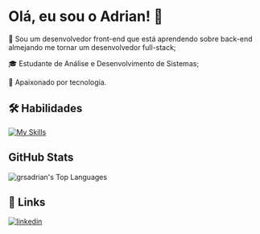 # Olá, eu sou o Adrian! 👋

🚀 Sou um desenvolvedor front-end que está aprendendo sobre back-end almejando me tornar um desenvolvedor full-stack;

🎓 Estudante de Análise e Desenvolvimento de Sistemas;

💖 Apaixonado por tecnologia.

## 🛠 Habilidades

[![My Skills](https://skillicons.dev/icons?i=html,css,js,git,github,linux)](https://skillicons.dev)

## GitHub Stats

![grsadrian's Top Languages](https://github-readme-stats.vercel.app/api/top-langs/?username=grsadrian&theme=midnight-purple&show_icons=true&hide_border=true&layout=compact)

## 🔗 Links

[![linkedin](https://img.shields.io/badge/linkedin-000?style=for-the-badge&logo=linkedin&logoColor=white)](https://www.linkedin.com/in/grsadrian/)
